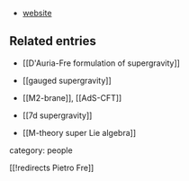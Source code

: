 
* [website](http://personalpages.to.infn.it/~fre/)

## Related entries

* [[D'Auria-Fre formulation of supergravity]]

* [[gauged supergravity]]

* [[M2-brane]], [[AdS-CFT]]

* [[7d supergravity]]

* [[M-theory super Lie algebra]]

category: people

[[!redirects Pietro Fre]]
